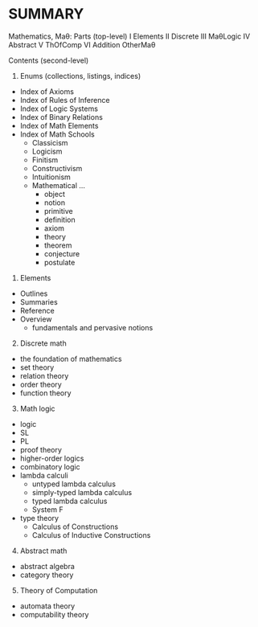 # SUMMARY

Mathematics, Maθ: Parts (top-level)
    I Elements
   II Discrete
  III MaθLogic
   IV Abstract
    V ThOfComp
   VI Addition
      OtherMaθ

Contents (second-level)
1. Enums (collections, listings, indices)
  - Index of Axioms
  - Index of Rules of Inference
  - Index of Logic Systems
  - Index of Binary Relations
  - Index of Math Elements
  - Index of Math Schools
    - Classicism
    - Logicism
    - Finitism
    - Constructivism
    - Intuitionism
    - Mathematical ...
      - object
      - notion
      - primitive
      - definition
      - axiom
      - theory
      - theorem
      - conjecture
      - postulate

1. Elements
  - Outlines
  - Summaries
  - Reference
  - Overview
    - fundamentals and pervasive notions

2. Discrete math
  - the foundation of mathematics
  - set theory
  - relation theory
  - order theory
  - function theory
3. Math logic
  - logic
  - SL
  - PL
  - proof theory
  - higher-order logics
  - combinatory logic
  - lambda calculi
    - untyped lambda calculus
    - simply-typed lambda calculus
    - typed lambda calculus
    - System F
  - type theory
    - Calculus of Constructions
    - Calculus of Inductive Constructions
4. Abstract math
  - abstract algebra
  - category theory

5. Theory of Computation
  - automata theory
  - computability theory
